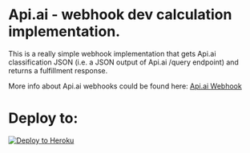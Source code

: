 # Api.ai - webhook dev calculation implementation.

This is a really simple webhook implementation that gets Api.ai classification JSON (i.e. a JSON output of Api.ai /query endpoint) and returns a fulfillment response.

More info about Api.ai webhooks could be found here:
[Api.ai Webhook](https://docs.api.ai/docs/webhook)

# Deploy to:
[![Deploy to Heroku](https://www.herokucdn.com/deploy/button.svg)](https://heroku.com/deploy)


